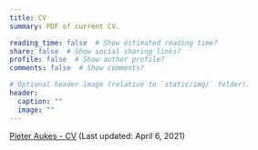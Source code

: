 ```yaml
---
title: CV
summary: PDF of current CV.

reading_time: false  # Show estimated reading time?
share: false  # Show social sharing links?
profile: false  # Show author profile?
comments: false  # Show comments?

# Optional header image (relative to `static/img/` folder).
header:
  caption: ""
  image: ""
---
```


[Pieter Aukes - CV](aukesCV.pdf) (Last updated: April 6, 2021)